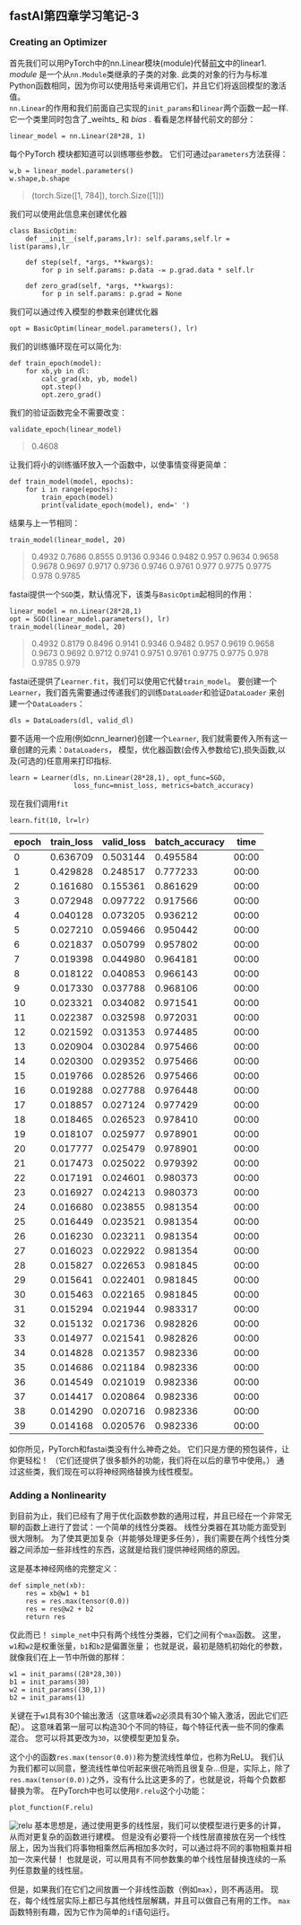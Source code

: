 ## fastAI第四章学习笔记-3
### Creating an Optimizer

首先我们可以用PyTorch中的nn.Linear模块(module)代替[前文](fastAI学习笔记-04-mnist-basics-3.md)中的linear1. _module_ 是一个从```nn.Module```类继承的子类的对象. 此类的对象的行为与标准Python函数相同，因为你可以使用括号来调用它们，并且它们将返回模型的激活值。  
```nn.Linear```的作用和我们前面自己实现的```init_params```和```linear```两个函数一起一样.它一个类里同时包含了_weihts_ 和 _bias_ . 看看是怎样替代前文的部分：
```
linear_model = nn.Linear(28*28, 1)
```
每个PyTorch 模块都知道可以训练哪些参数。 它们可通过```parameters```方法获得：
```
w,b = linear_model.parameters()
w.shape,b.shape
```
>(torch.Size([1, 784]), torch.Size([1]))  

我们可以使用此信息来创建优化器
```
class BasicOptim:
    def __init__(self,params,lr): self.params,self.lr = list(params),lr

    def step(self, *args, **kwargs):
        for p in self.params: p.data -= p.grad.data * self.lr

    def zero_grad(self, *args, **kwargs):
        for p in self.params: p.grad = None
```
我们可以通过传入模型的参数来创建优化器
```
opt = BasicOptim(linear_model.parameters(), lr)
```
我们的训练循环现在可以简化为:
```
def train_epoch(model):
    for xb,yb in dl:
        calc_grad(xb, yb, model)
        opt.step()
        opt.zero_grad()
```
我们的验证函数完全不需要改变：
```
validate_epoch(linear_model)
```
>0.4608

让我们将小的训练循环放入一个函数中，以使事情变得更简单：
```
def train_model(model, epochs):
    for i in range(epochs):
        train_epoch(model)
        print(validate_epoch(model), end=' ')
```
结果与上一节相同：
```
train_model(linear_model, 20)
```
>0.4932 0.7686 0.8555 0.9136 0.9346 0.9482 0.957 0.9634 0.9658 0.9678 0.9697 0.9717 0.9736 0.9746 0.9761 0.977 0.9775 0.9775 0.978 0.9785  

fastai提供一个```SGD```类，默认情况下，该类与```BasicOptim```起相同的作用：
```
linear_model = nn.Linear(28*28,1)
opt = SGD(linear_model.parameters(), lr)
train_model(linear_model, 20)
```
>0.4932 0.8179 0.8496 0.9141 0.9346 0.9482 0.957 0.9619 0.9658 0.9673 0.9692 0.9712 0.9741 0.9751 0.9761 0.9775 0.9775 0.978 0.9785 0.979 

fastai还提供了```Learner.fit```，我们可以使用它代替```train_model```。 要创建一个```Learner```，我们首先需要通过传递我们的训练```DataLoader```和验证```DataLoader``` 来创建一个```DataLoaders```：
```
dls = DataLoaders(dl, valid_dl)
```
要不适用一个应用(例如cnn_learner)创建一个```Learner```, 我们就需要传入所有这一章创建的元素：```DataLoaders```， 模型，优化器函数(会传入参数给它),损失函数,以及(可选的)任意用来打印指标.
```
learn = Learner(dls, nn.Linear(28*28,1), opt_func=SGD,
                loss_func=mnist_loss, metrics=batch_accuracy)
```
现在我们调用```fit```
```
learn.fit(10, lr=lr)
```
|epoch|	train_loss|	valid_loss|	batch_accuracy|	time|
|----|----|----|----|----|
|0|	0.636709|	0.503144|	0.495584|	00:00|  
|1|	0.429828|	0.248517|	0.777233|	00:00|
|2|	0.161680|	0.155361|	0.861629|	00:00|  
|3|	0.072948|	0.097722|	0.917566|	00:00|  
|4|	0.040128|	0.073205|	0.936212|	00:00| 
|5|	0.027210|	0.059466|	0.950442|	00:00|  
|6|	0.021837|	0.050799|	0.957802|	00:00|  
|7|	0.019398|	0.044980|	0.964181|	00:00|  
|8|	0.018122|	0.040853|	0.966143|	00:00|  
|9|	0.017330|	0.037788|	0.968106|	00:00|  
10|	0.023321|	0.034082|	0.971541|	00:00|
11|	0.022387|	0.032598|	0.972031|	00:00|
12|	0.021592|	0.031353|	0.974485|	00:00|
13|	0.020904|	0.030284|	0.975466|	00:00|
14|	0.020300|	0.029352|	0.975466|	00:00|
15|	0.019766|	0.028526|	0.975466|	00:00|
16|	0.019288|	0.027788|	0.976448|	00:00|
17|	0.018857|	0.027124|	0.977429|	00:00|
18|	0.018465|	0.026523|	0.978410|	00:00|
19|	0.018107|	0.025977|	0.978901|	00:00|
20|	0.017777|	0.025479|	0.978901|	00:00|
21|	0.017473|	0.025022|	0.979392|	00:00|
22|	0.017191|	0.024601|	0.980373|	00:00|
23|	0.016927|	0.024213|	0.980373|	00:00|
24|	0.016680|	0.023855|	0.981354|	00:00|
25|	0.016449|	0.023521|	0.981354|	00:00|
26|	0.016230|	0.023211|	0.981354|	00:00|
27|	0.016023|	0.022922|	0.981354|	00:00|
28|	0.015827|	0.022653|	0.981845|	00:00|
29|	0.015641|	0.022401|	0.981845|	00:00|
30|	0.015463|	0.022165|	0.981845|	00:00|
31|	0.015294|	0.021944|	0.983317|	00:00|
32|	0.015132|	0.021736|	0.982826|	00:00|
33|	0.014977|	0.021541|	0.982826|	00:00|
34|	0.014828|	0.021357|	0.982336|	00:00|
35|	0.014686|	0.021184|	0.982336|	00:00|
36|	0.014549|	0.021019|	0.982336|	00:00|
37|	0.014417|	0.020864|	0.982336|	00:00|
38|	0.014290|	0.020716|	0.982336|	00:00|
39|	0.014168|	0.020576|	0.982336|	00:00|

如你所见，PyTorch和fastai类没有什么神奇之处。 它们只是方便的预包装件，让你更轻松！ （它们还提供了很多额外的功能，我们将在以后的章节中使用。）
通过这些类，我们现在可以将神经网络替换为线性模型。

### Adding a Nonlinearity
到目前为止，我们已经有了用于优化函数参数的通用过程，并且已经在一个非常无聊的函数上进行了尝试：一个简单的线性分类器。 线性分类器在其功能方面受到很大限制。 为了使其更加复杂（并能够处理更多任务），我们需要在两个线性分类器之间添加一些非线性的东西，这就是给我们提供神经网络的原因。

这是基本神经网络的完整定义：
```
def simple_net(xb): 
    res = xb@w1 + b1
    res = res.max(tensor(0.0))
    res = res@w2 + b2
    return res
```
仅此而已！ ```simple_net```中只有两个线性分类器，它们之间有个```max```函数。
这里，```w1```和```w2```是权重张量，```b1```和```b2```是偏置张量； 也就是说，最初是随机初始化的参数，就像我们在上一节中所做的那样：
```
w1 = init_params((28*28,30))
b1 = init_params(30)
w2 = init_params((30,1))
b2 = init_params(1)
```

关键在于```w1```具有30个输出激活（这意味着```w2```必须具有30个输入激活，因此它们匹配）。 这意味着第一层可以构造30个不同的特征，每个特征代表一些不同的像素混合。 您可以将其更改为```30```，以使模型更加复杂。

这个小的函数```res.max(tensor(0.0))```称为整流线性单位，也称为ReLU。 我们认为我们都可以同意，整流线性单位听起来很花哨而且很复杂...但是，实际上，除了```res.max(tensor(0.0))```之外，没有什么比这更多的了，也就是说，将每个负数都替换为零。 在PyTorch中也可以使用```F.relu```这个小功能：
```
plot_function(F.relu)
```
![relu](img/relu_img.jpg)
基本思想是，通过使用更多的线性层，我们可以使模型进行更多的计算，从而对更复杂的函数进行建模。 但是没有必要将一个线性层直接放在另一个线性层上，因为当我们将事物相乘然后再相加多次时，可以通过将不同的事物相乘并相加一次来代替！ 也就是说，可以用具有不同参数集的单个线性层替换连续的一系列任意数量的线性层。

但是，如果我们在它们之间放置一个非线性函数（例如```max```），则不再适用。 现在，每个线性层实际上都已与其他线性层解耦，并且可以做自己有用的工作。 ```max```函数特别有趣，因为它作为简单的```if```语句运行。
